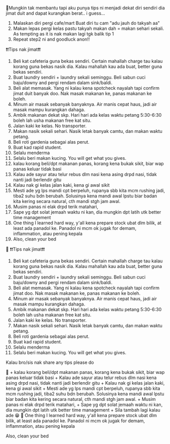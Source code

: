 
📲Mungkin tak membantu tapi aku punya tips ni menjadi dekat diri sendiri dia jimat duit and dapat kurangkan berat.. i guess...
1. Malaskan diri pergi cafe/mart
Buat diri tu cam "adu jauh do takyah aa" 
2. Makan lepas pergi kelas pastu takyah makan dah = makan sehari sekali. As tempting as it is nak makan lagi tgk balik tip 1
3. Repeat step2 ni and goodluck anon!!


❗❗Tips nak jimat❗❗

1. Beli kat cafeteria guna bekas sendiri. Certain mahallah charge tau kalau korang guna bekas nasik dia. Kalau mahallah kau ada buat, better guna bekas sendiri.
2. Buat laundry sendiri + laundry sekali seminggu. Beli sabun cuci baju/downy and pergi rendam dalam sink/baldi. 
3. Beli alat memasak. Yang ni kalau kena spotcheck nayalah tapi confirm jimat duit banyak doo. Nak masak makanan ke, panas makanan ke boleh. 
4. Minum air masak sebanyak banyaknya. Air manis cepat haus, jadi air masak mampu kurangkan dahaga.
5. Ambik makanan dekat skp. Hari hari ada kelas waktu petang 5:30-6:30 boleh lah usha makanan free kat situ.
6. Jalan kaki ke kelas. No transporter.
7. Makan nasik sekali sehari. Nasik letak banyak camtu, dan makan waktu petang.
8. Beli roti gardenia sebagai alas perut.
9. Buat kad rapid student. 
10. Selalu menderma
11. Selalu beri makan kucing. You will get what you gives.
12. kalau korang beli/dpt makanan panas, korang kena bukak sikit, biar wap panas keluar tidak basi
13. Kalau ade sayur atau telur rebus dlm nasi kena asing drpd nasi, tidak nanti jadi berlendir gitu
14. Kalau nak gi kelas jalan kaki, kena gi awal sikit
15. Mesti ade yg lps mandi cpt berpeluh, rupanya sbb kita mcm rushing jadi, tiba2 suhu bdn berubah. Solusinya kena mandi awal lpstu biar badan kita kering secara natural, cth mandi stgh jam awal.
16. Musim panas ni elak drpd terik matahari, 
17. Sape yg dpt solat jemaah waktu ni kan, dia mungkin dpt latih utk better time management
18. One thing I learned hard way, y'all kena prepare stock ubat dlm bilik, at least ada panadol ke. Panadol ni mcm ok jugak for demam, inflammation, atau pening kepala
19. Also, clean your bed

📝 ❗❗Tips nak jimat❗❗

1. Beli kat cafeteria guna bekas sendiri. Certain mahallah charge tau kalau korang guna bekas nasik dia. Kalau mahallah kau ada buat, better guna bekas sendiri.
2. Buat laundry sendiri + laundry sekali seminggu. Beli sabun cuci baju/downy and pergi rendam dalam sink/baldi. 
3. Beli alat memasak. Yang ni kalau kena spotcheck nayalah tapi confirm jimat doo. Nak masak makanan ke, panas makanan ke boleh. 
4. Minum air masak sebanyak banyaknya. Air manis cepat haus, jadi air masak mampu kurangkan dahaga.
5. Ambik makanan dekat skp. Hari hari ada kelas waktu petang 5:30-6:30 boleh lah usha makanan free kat situ.
6. Jalan kaki ke kelas. No transporter.
7. Makan nasik sekali sehari. Nasik letak banyak camtu, dan makan waktu petang.
8. Beli roti gardenia sebagai alas perut.
9. Buat kad rapid student. 
10. Selalu menderma
11. Selalu beri makan kucing. You will get what you gives. 

Kalau bro/sis nak share any tips please do

📲
+
kalau korang beli/dpt makanan panas, korang kena bukak sikit, biar wap panas keluar tidak basi
+
Kalau ade sayur atau telur rebus dlm nasi kena asing drpd nasi, tidak nanti jadi berlendir gitu
+
Kalau nak gi kelas jalan kaki, kena gi awal sikit
+
Mesti ade yg lps mandi cpt berpeluh, rupanya sbb kita mcm 
rushing jadi, tiba2 suhu bdn berubah. Solusinya kena mandi awal lpstu biar badan kita kering secara natural, cth mandi stgh jam awal.
+
Musim panas ni elak drpd terik matahari, 
+
Sape yg dpt solat jemaah waktu ni kan, dia mungkin dpt latih utk better time management
+
Sila tambah lagi kalau ade 😁
📲
One thing I learned hard way, y'all kena prepare stock ubat dlm bilik, at least ada panadol ke. Panadol ni mcm ok jugak for demam, inflammation, atau pening kepala

Also, clean your bed